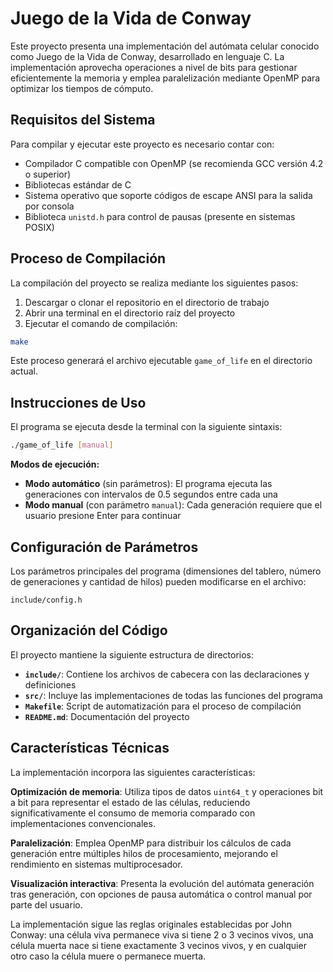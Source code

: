 # Juego de la Vida de Conway

Este proyecto presenta una implementación del autómata celular conocido como Juego de la Vida de Conway, desarrollado en lenguaje C. La implementación aprovecha operaciones a nivel de bits para gestionar eficientemente la memoria y emplea paralelización mediante OpenMP para optimizar los tiempos de cómputo.

## Requisitos del Sistema

Para compilar y ejecutar este proyecto es necesario contar con:

- Compilador C compatible con OpenMP (se recomienda GCC versión 4.2 o superior)
- Bibliotecas estándar de C
- Sistema operativo que soporte códigos de escape ANSI para la salida por consola
- Biblioteca `unistd.h` para control de pausas (presente en sistemas POSIX)

## Proceso de Compilación

La compilación del proyecto se realiza mediante los siguientes pasos:

1. Descargar o clonar el repositorio en el directorio de trabajo
2. Abrir una terminal en el directorio raíz del proyecto
3. Ejecutar el comando de compilación:

```bash
make
```

Este proceso generará el archivo ejecutable `game_of_life` en el directorio actual.

## Instrucciones de Uso

El programa se ejecuta desde la terminal con la siguiente sintaxis:

```bash
./game_of_life [manual]
```

**Modos de ejecución:**

- **Modo automático** (sin parámetros): El programa ejecuta las generaciones con intervalos de 0.5 segundos entre cada una
- **Modo manual** (con parámetro `manual`): Cada generación requiere que el usuario presione Enter para continuar

## Configuración de Parámetros

Los parámetros principales del programa (dimensiones del tablero, número de generaciones y cantidad de hilos) pueden modificarse en el archivo:

```
include/config.h
```

## Organización del Código

El proyecto mantiene la siguiente estructura de directorios:

- **`include/`**: Contiene los archivos de cabecera con las declaraciones y definiciones
- **`src/`**: Incluye las implementaciones de todas las funciones del programa
- **`Makefile`**: Script de automatización para el proceso de compilación
- **`README.md`**: Documentación del proyecto

## Características Técnicas

La implementación incorpora las siguientes características:

**Optimización de memoria**: Utiliza tipos de datos `uint64_t` y operaciones bit a bit para representar el estado de las células, reduciendo significativamente el consumo de memoria comparado con implementaciones convencionales.

**Paralelización**: Emplea OpenMP para distribuir los cálculos de cada generación entre múltiples hilos de procesamiento, mejorando el rendimiento en sistemas multiprocesador.

**Visualización interactiva**: Presenta la evolución del autómata generación tras generación, con opciones de pausa automática o control manual por parte del usuario.


La implementación sigue las reglas originales establecidas por John Conway: una célula viva permanece viva si tiene 2 o 3 vecinos vivos, una célula muerta nace si tiene exactamente 3 vecinos vivos, y en cualquier otro caso la célula muere o permanece muerta.